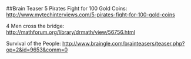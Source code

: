 ##Brain Teaser
5 Pirates Fight for 100 Gold Coins: http://www.mytechinterviews.com/5-pirates-fight-for-100-gold-coins

4 Men cross the bridge: http://mathforum.org/library/drmath/view/56756.html

Survival of the People: http://www.braingle.com/brainteasers/teaser.php?op=2&id=9653&comm=0
